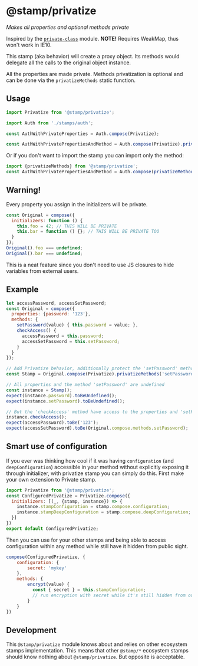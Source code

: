 # @stamp/privatize

_Makes all properties and optional methods private_

Inspired by the [`private-class`](https://github.com/parro-it/private-class) module. **NOTE!** Requires WeakMap, thus won't work in IE10.

This stamp (aka behavior) will create a proxy object. Its methods would delegate all the calls to the original object instance.

All the properties are made private. Methods privatization is optional and can be done via the `privatizeMethods` static function.

## Usage
```js
import Privatize from '@stamp/privatize';

import Auth from './stamps/auth';

const AuthWithPrivateProperties = Auth.compose(Privatize);

const AuthWithPrivatePropertiesAndMethod = Auth.compose(Privatize).privatizeMethods('setPassword');
```

Or if you don't want to import the stamp you can import only the method:
```js
import {privatizeMethods} from '@stamp/privatize';
const AuthWithPrivatePropertiesAndMethod = Auth.compose(privatizeMethods('setPassword'));
```

## Warning!
Every property you assign in the initializers will be private.
```js
const Original = compose({
  initializers: function () {
    this.foo = 42; // THIS WILL BE PRIVATE
    this.bar = function () {}; // THIS WILL BE PRIVATE TOO
  }
});
Original().foo === undefined; 
Original().bar === undefined; 
```
This is a neat feature since you don't need to use JS closures to hide variables from external users.

## Example
```js
let accessPassword, accessSetPassword;
const Original = compose({
  properties: {password: '123'},
  methods: {
    setPassword(value) { this.password = value; },
    checkAccess() {
      accessPassword = this.password;
      accessSetPassword = this.setPassword;
    }
  }
});

// Add Privatize behavior, additionally protect the 'setPassword' method 
const Stamp = Original.compose(Privatize).privatizeMethods('setPassword');

// All properties and the method 'setPassword' are undefined
const instance = Stamp();
expect(instance.password).toBeUndefined();
expect(instance.setPassword).toBeUndefined();

// But the 'checkAccess' method have access to the properties and 'setPassword'
instance.checkAccess();
expect(accessPassword).toBe('123');
expect(accessSetPassword).toBe(Original.compose.methods.setPassword);
```

## Smart use of configuration

If you ever was thinking how cool if it was having `configuration` (and `deepConfiguration`) accessible in your method without explicitly exposing it through initializer, with privatize stamp you can simply do this. First make your own extension to Private stamp.

```js
import Privatize from '@stamp/privatize';
const ConfiguredPrivatize = Privatize.compose({
  initializers: [(_, {stamp, instance}) => {
    instance.stampConfiguration = stamp.compose.configuration;
    instance.stampDeepConfiguration = stamp.compose.deepConfiguration;
  }]
})
export default ConfiguredPrivatize;
```

Then you can use for your other stamps and being able to access configuration within any method while still have it hidden from public sight.

```js
compose(ConfiguredPrivatize, {
    configuration: {
        secret: 'mykey'
    },
    methods: {
        encrypt(value) {
          const { secret } = this.stampConfiguration;
          // run encryption with secret while it's still hidden from outside
        }
    }
})
```

## Development

This `@stamp/privatize` module knows about and relies on other ecosystem stamps implementation. This means that other `@stamp/*` ecosystem stamps should know nothing about `@stamp/privatize`. But opposite is acceptable.
